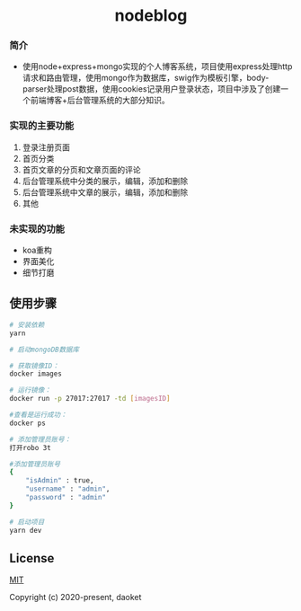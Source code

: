 <h1 align="center">nodeblog</h1>

### 简介
* 使用node+express+mongo实现的个人博客系统，项目使用express处理http请求和路由管理，使用mongo作为数据库，swig作为模板引擎，body-parser处理post数据，使用cookies记录用户登录状态，项目中涉及了创建一个前端博客+后台管理系统的大部分知识。
### 实现的主要功能
1. 登录注册页面
2. 首页分类
3. 首页文章的分页和文章页面的评论
4. 后台管理系统中分类的展示，编辑，添加和删除
5. 后台管理系统中文章的展示，编辑，添加和删除
6. 其他

### 未实现的功能
* koa重构
* 界面美化
* 细节打磨

## 使用步骤

``` bash
# 安装依赖
yarn

# 启动mongoDB数据库

# 获取镜像ID：
docker images  

# 运行镜像：
docker run -p 27017:27017 -td [imagesID]

#查看是运行成功： 
docker ps

# 添加管理员账号： 
打开robo 3t

#添加管理员账号
{
    "isAdmin" : true,
    "username" : "admin",
    "password" : "admin"
}

# 启动项目
yarn dev
```

<!-- # 项目截图


### 博客首页
<center>
<img src="https://daoket.github.io/static/home.png"/>
<center/>

### 博客管理后台
<center>
<img src="https://daoket.github.io/static/admin.png"/>
<center/> -->

## License

[MIT](http://opensource.org/licenses/MIT)

Copyright (c) 2020-present, daoket
